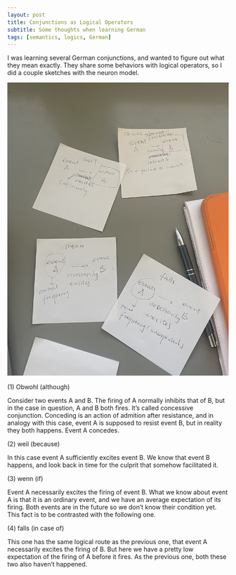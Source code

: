 ```yaml
---
layout: post
title: Conjunctions as Logical Operators
subtitle: Some thoughts when learning German
tags: [semantics, logics, German]
---
```

I was learning several German conjunctions, and wanted to figure out what they mean exactly. They share some behaviors with logical operators, so I did a couple sketches with the neuron model. 

![](../assets/conjunctions.jpg)

(1) Obwohl (although)

Consider two events A and B. The firing of A normally inhibits that of B, but in the case in question, A and B both fires. It’s called concessive conjunction. Conceding is an action of admition after resistance, and in analogy with this case, event A is supposed to resist event B, but in reality they both happens. Event A concedes. 

(2) weil (because)

In this case event A sufficiently excites event B. We know that event B happens, and look back in time for the culprit that somehow facilitated it. 

(3) wenn (if)

Event A necessarily excites the firing of event B. What we know about event A is that it is an ordinary event, and we have an average expectation of its firing. Both events are in the future so we don’t know their condition yet. This fact is to be contrasted with the following one. 

(4) falls (in case of)

This one has the same logical route as the previous one, that event A necessarily excites the firing of B. But here we have a pretty low expectation of the firing of A before it fires. As the previous one, both these two also haven’t happened. 